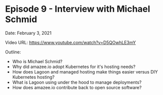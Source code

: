 # Episode 9 - Interview with Michael Schmid

Date: February 3, 2021

Video URL: https://www.youtube.com/watch?v=D5QOwhLE3mY

Outline:

  - Who is Michael Schmid?
  - Why did amazee.io adopt Kubernetes for it's hosting needs?
  - How does Lagoon and managed hosting make things easier versus DIY Kubernetes hosting?
  - What is Lagoon using under the hood to manage deployments?
  - How does amazee.io contribute back to open source software?
